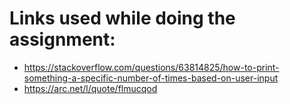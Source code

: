 # Links used while doing the assignment:
- https://stackoverflow.com/questions/63814825/how-to-print-something-a-specific-number-of-times-based-on-user-input
- https://arc.net/l/quote/flmucqod